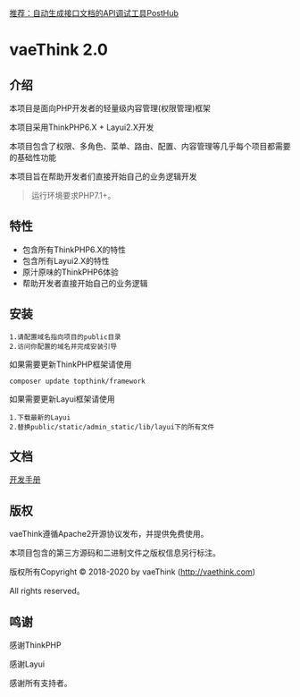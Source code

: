 [推荐：自动生成接口文档的API调试工具PostHub](http://www.posthub.cn)

vaeThink 2.0
===============

## 介绍

本项目是面向PHP开发者的轻量级内容管理(权限管理)框架

本项目采用ThinkPHP6.X + Layui2.X开发

本项目包含了权限、多角色、菜单、路由、配置、内容管理等几乎每个项目都需要的基础性功能

本项目旨在帮助开发者们直接开始自己的业务逻辑开发

> 运行环境要求PHP7.1+。

## 特性

* 包含所有ThinkPHP6.X的特性
* 包含所有Layui2.X的特性
* 原汁原味的ThinkPHP6体验
* 帮助开发者直接开始自己的业务逻辑

## 安装

~~~
1.请配置域名指向项目的public目录
2.访问你配置的域名并完成安装引导
~~~

如果需要更新ThinkPHP框架请使用
~~~
composer update topthink/framework
~~~

如果需要更新Layui框架请使用
~~~
1.下载最新的Layui
2.替换public/static/admin_static/lib/layui下的所有文件
~~~

## 文档

[开发手册](http://vaethink.com)

## 版权

vaeThink遵循Apache2开源协议发布，并提供免费使用。

本项目包含的第三方源码和二进制文件之版权信息另行标注。

版权所有Copyright © 2018-2020 by vaeThink (http://vaethink.com)

All rights reserved。

## 鸣谢

感谢ThinkPHP

感谢Layui

感谢所有支持者。

